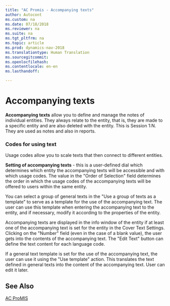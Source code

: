 ```yaml
---
title: "AC Promis - Accompanying texts"
author: Autocont
ms.custom: na
ms.date: 07/18/2018
ms.reviewer: na
ms.suite: na
ms.tgt_pltfrm: na
ms.topic: article
ms.prod: dynamics-nav-2018
ms.translationtype: Human Translation
ms.sourcegitcommit: 
ms.openlocfilehash: 
ms.contentlocale: en-en
ms.lasthandoff: 

---
```



# <a name="ac-pm-accessory-text"></a>Accompanying texts

**Accompanying texts** allow you to define and manage the notes of individual entities. They always relate to the entity, that is, they are made to a specific entity and are also deleted with the entity. This is Session 1:N.
They are used as notes and also in reports.

### Codes for using text

Usage codes allow you to scale texts that then connect to different entities.

**Setting of accompanying texts** - this is a user-defined dial which determines which entity the accompanying texts will be accessible and with which usage codes. The value in the "Order of Selection" field determines the order in which the usage codes of the accompanying texts will be offered to users within the same entity.

You can select a group of general texts in the "Use a group of texts as a template" to serve as a template for the use of the accompanying text. The user can use this template when entering the accompanying text to the entity, and if necessary, modify it according to the properties of the entity.

Accompanying texts are displayed in the info window of the entity if at least one of the accompanying text is set for the entity in the Cover Text Settings. Clicking on the "Number" field (even in the case of a blank value), the user gets into the contents of the accompanying text. The "Edit Text" button can define the text content for each language code.

If a general text template is set for the use of the accompanying text, the user can use it using the "Use template" action. This translates the text defined in general texts into the content of the accompanying text. User can edit it later.


## <a name="see-also"></a>See Also 
[AC ProMIS](ac-pm-promis.md)